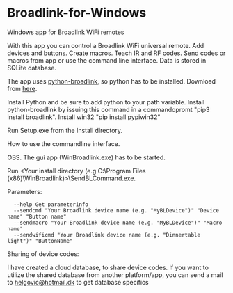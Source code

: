 # Broadlink-for-Windows
Windows app for Broadlink WiFi remotes

With this app you can control a Broadlink WiFi universal remote. Add devices and buttons. Create macros. 
Teach IR and RF codes. Send codes or macros from app or use the command line interface. Data is stored in SQLite database.

The app uses [python-broadlink](https://github.com/mjg59/python-broadlink), so python has to be installed. Download from [here](https://www.python.org/downloads/).

Install Python and be sure to add python to your path variable. Install python-broadlink by issuing this command in a commandopromt "pip3 install broadlink".
Install win32 "pip install pypiwin32"

Run Setup.exe from the Install directory.

How to use the commandline interface.

   OBS. The gui app (WinBroadlink.exe) has to be started.

   Run <Your install directory (e.g C:\Program Files (x86)\WinBroadlink)>\SendBLCommand.exe.
   
   Parameters:

      --help Get parameterinfo
      --sendcmd "Your Broadlink device name (e.g. "MyBLDevice")" "Device name" "Button name" 
      --sendmacro "Your Broadlink device name (e.g. "MyBLDevice")" "Macro name"
      --sendwificmd "Your Broadlink device name (e.g. "Dinnertable light")" "ButtonName"

Sharing of device codes:

I have created a cloud database, to share device codes.
If you want to utilize the shared database from another platform/app, you can send a mail to helgovic@hotmail.dk to get database specifics
